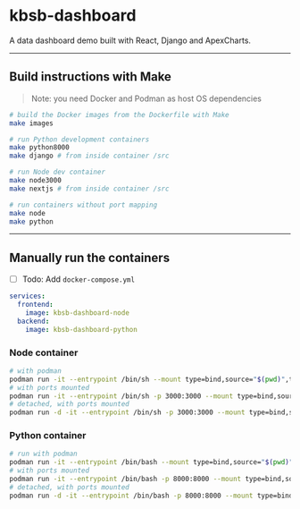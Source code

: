# kbsb-dashboard

A data dashboard demo built with React, Django and ApexCharts.

---------------------------------------------------------

## Build instructions with Make

> Note: you need Docker and Podman as host OS dependencies

```sh
# build the Docker images from the Dockerfile with Make
make images

# run Python development containers
make python8000
make django # from inside container /src

# run Node dev container
make node3000
make nextjs # from inside container /src

# run containers without port mapping
make node
make python
```

---------------------------------------------------------

## Manually run the containers

- [ ] Todo: Add `docker-compose.yml`

```yaml
services:
  frontend:
    image: kbsb-dashboard-node
  backend:
    image: kbsb-dashboard-python
```

### Node container

```sh
# with podman
podman run -it --entrypoint /bin/sh --mount type=bind,source="$(pwd)",target=/src kbsb-dashboard-node
# with ports mounted
podman run -it --entrypoint /bin/sh -p 3000:3000 --mount type=bind,source="$(pwd)",target=/src kbsb-dashboard-node
# detached, with ports mounted
podman run -d -it --entrypoint /bin/sh -p 3000:3000 --mount type=bind,source="$(pwd)",target=/src kbsb-dashboard-node
```

### Python container

```sh
# run with podman
podman run -it --entrypoint /bin/bash --mount type=bind,source="$(pwd)",target=/src kbsb-dashboard-python
# with ports mounted
podman run -it --entrypoint /bin/bash -p 8000:8000 --mount type=bind,source="$(pwd)",target=/src kbsb-dashboard-python
# detached, with ports mounted
podman run -d -it --entrypoint /bin/bash -p 8000:8000 --mount type=bind,source="$(pwd)",target=/src kbsb-dashboard-python
```
